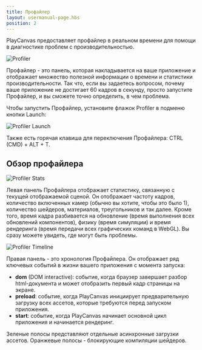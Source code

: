 ```yaml
---
title: Профайлер
layout: usermanual-page.hbs
position: 2
---
```


PlayCanvas предоставляет профайлер в реальном времени для помощи в диагностике проблем с производительностью.

![Profiler][1]

Профайлер - это панель, которая накладывается на ваше приложение и отображает множество полезной информации о времени и статистики производительности. Так что, если вы задаетесь вопросом, почему ваше приложение не достигает 60 кадров в секунду, просто запустите Профайлер, и вы сможете точно определить, в чем проблема.

Чтобы запустить Профайлер, установите флажок Profiler в подменю кнопки Launch:

![Profiler Launch][2]

Также есть горячая клавиша для переключения Профайлера: CTRL (CMD) + ALT + T.

## Обзор профайлера

![Profiler Stats][3]

Левая панель Профайлера отображает статистику, связанную с текущей отображаемой сценой. Он отображает частоту кадров, количество включенных камер (обычно вы хотите, чтобы это было 1), количество шейдеров, материалов, треугольников и так далее. Кроме того, время кадра разбивается на обновление (время выполнения всех обновлений компонентов), физику (время симуляции) и время рендеринга (время передачи всех графических команд в WebGL). Вы сразу можете увидеть, где могут быть проблемы.

![Profiler Timeline][4]

Правая панель - это хронология Профайлера. Он отображает ряд ключевых событий в жизни вашего приложения с момента запуска:

* **dom** (DOM interactive): событие, когда браузер завершает разбор html-документа и может отобразить первый кадр страницы на экране.
* **preload**: событие, когда PlayCanvas инициирует предварительную загрузку всех ассетов, которые требуются перед запуском приложения.
* **start**: событие, когда PlayCanvas начинает основной цикл приложения и начинается рендеринг.

Зеленые полосы представляют отдельные асинхронные загрузки ассетов. Оранжевые полосы - блокирующие компиляции шейдеров.

[1]: /images/user-manual/optimization/profiler/profiler.png
[2]: /images/user-manual/optimization/profiler/profiler_launch.png
[3]: /images/user-manual/optimization/profiler/profiler_stats.png
[4]: /images/user-manual/optimization/profiler/profiler_timeline.png
